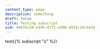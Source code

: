 ```yaml
---
content_type: page
description: something
draft: false
title: Testing subscript
uid: 4467ec20-ed3b-4772-a3b0-d153c14c5a24
---
```

test{{% subscript "s" %}}